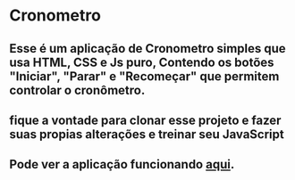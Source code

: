 # Cronometro

## Esse é um aplicação de Cronometro simples que usa HTML, CSS e Js puro, Contendo os botões "Iniciar", "Parar" e "Recomeçar" que permitem controlar o cronômetro. 
 ## fique a vontade para clonar esse projeto e fazer suas propias alterações e treinar seu JavaScript

 ## Pode ver a aplicação funcionando [aqui](https://codepen.io/OPedromartyns/pen/RwYJMwa).
